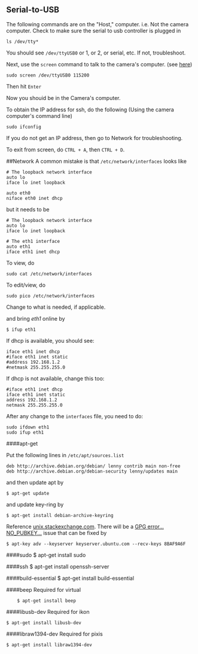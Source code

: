 ## Serial-to-USB
The following commands are on the "Host," computer. i.e. Not the camera computer.
Check to make sure the serial to usb controller is plugged in

	ls /dev/tty*
	
You should see `/dev/ttyUSB0` or 1, or 2, or serial, etc. If not, troubleshoot.

Next, use the `screen` command to talk to the camera's computer. (see [here](https://wiki.archlinux.org/index.php/working_with_the_serial_console#Screen))

	sudo screen /dev/ttyUSB0 115200
	
Then hit `Enter`
	
Now you shouid be in the Camera's computer.

To obtain the IP address for ssh, do the following (Using the camera computer's command line)

	sudo ifconfig

If you do not get an IP address, then go to Network for troubleshooting.

To exit from screen, do `CTRL + A`, then `CTRL + D`.

##Network
A common mistake is that `/etc/network/interfaces` looks like

	# The loopback network interface
	auto lo
	iface lo inet loopback

	auto eth0
	niface eth0 inet dhcp

but it needs to be

	# The loopback network interface
	auto lo
	iface lo inet loopback

	# The eth1 interface
	auto eth1
	iface eth1 inet dhcp

To view, do

	sudo cat /etc/network/interfaces

To edit/view, do

	sudo pico /etc/network/interfaces
	
Change to what is needed, if applicable.
	
and bring *eth1* online by

	$ ifup eth1

If dhcp is available, you should see:

	iface eth1 inet dhcp
	#iface eth1 inet static
	#address 192.168.1.2
	#netmask 255.255.255.0

If dhcp is not available, change this too:

	#iface eth1 inet dhcp
	iface eth1 inet static
	address 192.168.1.2
	netmask 255.255.255.0

After any change to the `interfaces` file, you need to do:

	sudo ifdown eth1
	sudo ifup eth1
	
####apt-get

Put the following lines in `/etc/apt/sources.list`

	deb http://archive.debian.org/debian/ lenny contrib main non-free
	deb http://archive.debian.org/debian-security lenny/updates main

and then update apt by

	$ apt-get update

and update key-ring by

	$ apt-get install debian-archive-keyring

Reference [unix.stackexchange.com](http://unix.stackexchange.com/questions/66830/are-there-any-source-apt-repositories-for-debian-lenny). There will be a [GPG error... NO_PUBKEY...](http://askubuntu.com/questions/13065/how-do-i-fix-the-gpg-error-no-pubkey) issue that can be fixed by

	$ apt-key adv --keyserver keyserver.ubuntu.com --recv-keys 8BAF9A6F



####sudo
	$ apt-get install sudo



####ssh
	$ apt-get install openssh-server



####build-essential
	$ apt-get install build-essential



####beep
Required for virtual

		$ apt-get install beep



####libusb-dev
Required for ikon

	$ apt-get install libusb-dev



####libraw1394-dev
Required for pixis

	$ apt-get install libraw1394-dev

